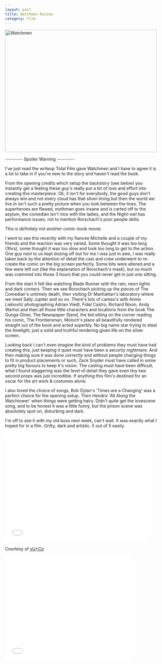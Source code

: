 ```yaml
---
layout: post
title: Watchmen Review
category: film
---
```


<a href="http://www.flickr.com/photos/indieflickr/3353377549/" title="Watchmen by John Griffiths, on Flickr"><img src="//farm4.static.flickr.com/3590/3353377549_6b33649fb0.jpg" width="500" height="403" alt="Watchmen" /></a>

--------- Spoiler Warning ---------

I've just read the writeup Total Film gave Watchmen and I have to agree it is a lot to take in if you're new to the story and haven't read the book.  

From the opening credits which setup the backstory (see below) you instantly get a feeling these guy's really put a lot of love and effort into creating this masterpiece.  Ok, it isn't for everybody, the good guys don't always win and not every cloud has that silver-lining but then the world we live in isn't such a pretty picture when you look between the lines.  The superheroes are flawed, mothman goes insane and is carted off to the asylum, the comedian isn't nice with the ladies, and the Night-owl has performance issues, not to mention Rorschach's poor people skills.

This is definitely not another comic-book movie.

I went to see this recently with my fiancee Michelle and a couple of my friends and the reaction was very varied.  Some thought it was too long (3hrs), some thought it was too slow and took too long to get to the action.  One guy next to us kept dozing off but for me I was just in awe, I was really taken back by the attention of detail the cast and crew underwent to re-create the comic on the big screen perfectly.  Some bits were altered and a few were left out (like the explanation of Rorschach's mask), but so much was crammed into those 3 hours that you could never get in just one sitting.

From the start it felt like watching Blade Runner with the rain, neon lights and dark corners.  Then we see Rorschach picking up the pieces of The Comedian's untimely death, then visiting Dr Manhattan's laboratory where we meet Sally Jupiter and so on.  There's lots of cameo's with Annie Liebovitz photographing Adrian Viedt, Fidel Castro, Richard Nixon, Andy Warhol and then all those little characters and locations from the book The Gunga-Diner, The Newspaper Stand, the kid sitting on the corner reading his comic, The Frontiersman, Moloch's place all beautifully rendered straight out of the book and acted superbly.  No big name star trying to steal the limelight, just a solid and truthful rendering given life on the silver screen.

Looking back I can't even imagine the kind of problems they must have had creating this, just keeping it quiet must have been a security nightmare.  And then making sure it was done correctly and without people changing things to fit in product placements or such, Zack Snyder must have called in some pretty big favours to keep it's vision.  The casting must have been difficult, what I found staggering was the level of detail they gave even tiny two second props was just incredible.  If anything this film's destined for an oscar for the art work & costumes alone.

I also loved the choice of songs, Bob Dylan's 'Times are a Changing' was a perfect choice for the opening setup.  Then Hendrix 'All Along the Watchtower' when things were getting hairy.  Didn't quite get the lovescene song, and to be honest it was a little funny, but the prison scene was absolutely spot on, disturbing and dark.

I'm off to see it with my old boss next week, can't wait.  It was exactly what I hoped for in a film.  Gritty, dark and artistic.  5 out of 5 easily.

<iframe width="480" height="360" FRAMEBORDER="0" MARGINWIDTH="0" MARGINHEIGHT="0" src="//www.zideo.nl/zideomediaplayer.php?zideo=6c59615a6f513d3d&playzideo=6d344b596f6c343d"></iframe>

Courtesy of [yU+Co](http://www.yuco.com/)

<object width="425" height="344"><param name="movie" value="http://www.youtube.com/v/c49_k7UUcFk&hl=en&fs=1"></param><param name="allowFullScreen" value="true"></param><param name="allowscriptaccess" value="always"></param><embed src="//www.youtube.com/v/c49_k7UUcFk&hl=en&fs=1" type="application/x-shockwave-flash" allowscriptaccess="always" allowfullscreen="true" width="425" height="344"></embed></object>

